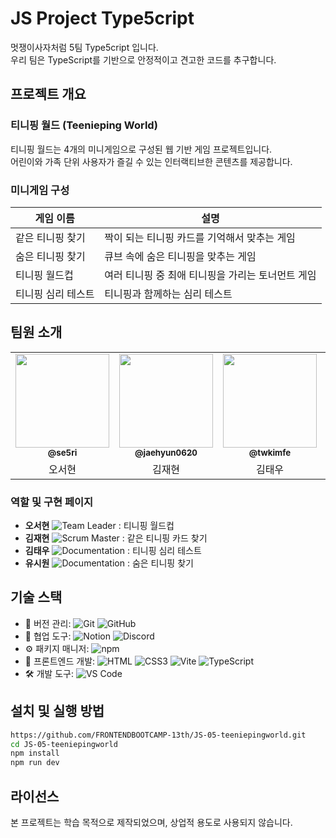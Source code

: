 # JS Project Type5cript

멋쟁이사자처럼 5팀 Type5cript 입니다.  
우리 팀은 TypeScript를 기반으로 안정적이고 견고한 코드를 추구합니다.

## 프로젝트 개요

### 티니핑 월드 (Teenieping World)

티니핑 월드는 4개의 미니게임으로 구성된 웹 기반 게임 프로젝트입니다.  
어린이와 가족 단위 사용자가 즐길 수 있는 인터랙티브한 콘텐츠를 제공합니다.

<!-- ### 배포 사이트

🎮 [Teenieping World 바로가기]() -->

### 미니게임 구성

| 게임 이름          | 설명                                              |
| ------------------ | ------------------------------------------------- |
| 같은 티니핑 찾기   | 짝이 되는 티니핑 카드를 기억해서 맞추는 게임      |
| 숨은 티니핑 찾기   | 큐브 속에 숨은 티니핑을 맞추는 게임               |
| 티니핑 월드컵      | 여러 티니핑 중 최애 티니핑을 가리는 토너먼트 게임 |
| 티니핑 심리 테스트 | 티니핑과 함께하는 심리 테스트                     |

## 팀원 소개

<table>
  <tbody>
    <tr>
      <td align="center"><a href="https://github.com/se5ri"><img src="https://avatars.githubusercontent.com/u/198020557?v=4" width="150" height="150" alt=""/><br /><sub><b> @se5ri </b></a></td>
      <td align="center"><a href="https://github.com/jaehyun0620"><img src="https://avatars.githubusercontent.com/u/68936398?v=4" width="150" height="150" alt=""/><br /><sub><b> @jaehyun0620 </b></a></td>
      <td align="center"><a href="https://github.com/twkimfe"><img src="https://avatars.githubusercontent.com/u/180376076?v=4" width="150" height="150" alt=""/><br /><sub><b> @twkimfe </b></a></td>
      <td align="center"><a href="https://github.com/SiwonYoo"><img src="https://avatars.githubusercontent.com/u/90040577?v=4" width="150" height="150" alt=""/><br /><sub><b> @SiwonYoo </b></a></td>
    </tr>
    <tr>
      <td align="center">오서현</td>
      <td align="center">김재현</td>
      <td align="center">김태우</td>
      <td align="center">유시원</td>
    </tr>
  </tbody>
</table>

### 역할 및 구현 페이지

- **오서현** ![Team Leader](https://img.shields.io/badge/Team%20Leader-FF5733?style=flat) : 티니핑 월드컵
- **김재현** ![Scrum Master](https://img.shields.io/badge/Scrum%20Master-1E90FF?style=flat) : 같은 티니핑 카드 찾기
- **김태우** ![Documentation](https://img.shields.io/badge/Documentation-4CAF50?style=flat) : 티니핑 심리 테스트
- **유시원** ![Documentation](https://img.shields.io/badge/Documentation-4CAF50?style=flat) : 숨은 티니핑 찾기

## 기술 스택

- 📂 버전 관리: ![Git](https://img.shields.io/badge/Git-F05032style=flat&logo=git&logoColor=white) ![GitHub](https://img.shields.io/badge/GitHub-181717?style=flat&logo=github&logoColor=white)
- 🤝 협업 도구: ![Notion](https://img.shields.io/badge/Notion-000000?style=flat&logo=notion&logoColor=white) ![Discord](https://img.shields.io/badge/Discord-5865F2?style=flat&logo=discord&logoColor=white)
- ⚙️ 패키지 매니저: ![npm](https://img.shields.io/badge/npm-CB3837?style=flat&logo=npm&logoColor=white)
- 🎨 프론트엔드 개발: ![HTML](https://img.shields.io/badge/HTML-E34F26?style=flat&logo=html5&logoColor=white) ![CSS3](https://img.shields.io/badge/CSS3-1572B6?style=flat&logo=css3&logoColor=white) ![Vite](https://img.shields.io/badge/Vite-646CFF?style=flat&logo=vite&logoColor=white) ![TypeScript](https://img.shields.io/badge/TypeScript-3178C6?style=flat&logo=typescript&logoColor=white)
- 🛠 개발 도구: ![VS Code](https://img.shields.io/badge/VS%20Code-007ACC?style=flat&logo=visualstudiocode&logoColor=white)

## 설치 및 실행 방법

```bash
https://github.com/FRONTENDBOOTCAMP-13th/JS-05-teeniepingworld.git
cd JS-05-teeniepingworld
npm install
npm run dev
```

## 라이선스

본 프로젝트는 학습 목적으로 제작되었으며, 상업적 용도로 사용되지 않습니다.
